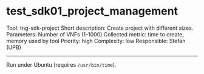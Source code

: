 # test_sdk01_project_management

Tool: tng-sdk-project
 Short description: Create project with different sizes.
 Parameters: Number of VNFs (1-1000)
 Collected metric: time to create, memory used by tool
 Priority: high
 Complexity: low
 Responsible: Stefan (UPB)

---

Run under Ubuntu (requires `/usr/bin/time`).